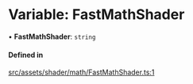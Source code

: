 # Variable: FastMathShader

• **FastMathShader**: `string`

#### Defined in

[src/assets/shader/math/FastMathShader.ts:1](https://github.com/Orillusion/orillusion/blob/main/src/assets/shader/math/FastMathShader.ts#L1)
